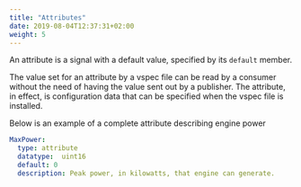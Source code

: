 ```yaml
---
title: "Attributes"
date: 2019-08-04T12:37:31+02:00
weight: 5
---
```


An attribute is a signal with a default value, specified by
its ```default``` member.

The value set for an attribute by a vspec file can be read by a
consumer without the need of having the value sent out by a
publisher. The attribute, in effect, is configuration data that
can be specified when the vspec file is installed.

Below is an example of a complete attribute describing engine power

```YAML
MaxPower:
  type: attribute
  datatype:  uint16
  default: 0
  description: Peak power, in kilowatts, that engine can generate.
```
